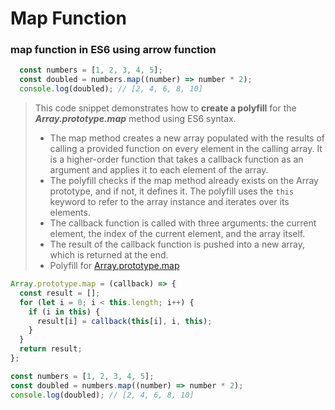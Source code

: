 # Map Function

### map function in ES6 using arrow function
```js
  const numbers = [1, 2, 3, 4, 5];
  const doubled = numbers.map((number) => number * 2);
  console.log(doubled); // [2, 4, 6, 8, 10]
```










> This code snippet demonstrates how to **create a polyfill** for the ***Array.prototype.map*** method using ES6 syntax.
> - The map method creates a new array populated with the results of calling a provided function on every element in the calling array.
It is a higher-order function that takes a callback function as an argument and applies it to each element of the array.
> - The polyfill checks if the map method already exists on the Array prototype, and if not, it defines it.
The polyfill uses the `this` keyword to refer to the array instance and iterates over its elements.
> - The callback function is called with three arguments: the current element, the index of the current element, and the array itself.
> - The result of the callback function is pushed into a new array, which is returned at the end.
> - Polyfill for [Array.prototype.map](https://developer.mozilla.org/en-US/docs/Web/JavaScript/Reference/Global_Objects/Array/map)

```js
Array.prototype.map = (callback) => {
  const result = [];
  for (let i = 0; i < this.length; i++) {
    if (i in this) {
      result[i] = callback(this[i], i, this);
    }
  }
  return result;
};

const numbers = [1, 2, 3, 4, 5];
const doubled = numbers.map((number) => number * 2);
console.log(doubled); // [2, 4, 6, 8, 10]
```
